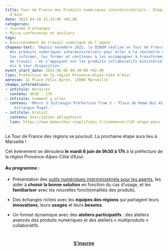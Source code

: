 ```yaml
---
title: Tour de France des Produits numériques interministériels - Étape Provence-Alpes-Côte
  d’Azur
date: 2023-04-18 15:23:00 +02:00
categories:
- Journée d'échanges
- Micro-conférences et ateliers
tags:
- Environnement de travail numérique de l'agent
chapeau-text: 'Depuis novembre 2022, la DINUM réalise un Tour de France des régions
  des produits numériques interministériels pour aller à la rencontre des agents :
  les informer, les former et continuer à les accompagner à transformer les méthodes
  de travail - en s’appuyant sur les produits collaboratifs ministériels et interministériels
  mis à leur disposition.'
event_start_date: 2023-06-06 09:30:00 +02:00
lieu: Préfecture de la région Provence-Alpes-Côte d’Azur
adresse: 32 Place Félix Baret, 13006 Marseille
champs_informations:
- intitule: Horaires
  contenu: 9h30 - 17h
- intitule: Comment y aller
  contenu: 'Métro ① Estrangin Préfecture Tram 3 : Place de Rome Bus 41, 54, 81, arrêt
    Estrangin Puget.'
- intitule: Gratuit
  contenu: Inscription obligatoire
  lien: https://www.demarches-simplifiees.fr/commencer/tdf-etape-paca
---
```


Le Tour de France des régions se poursuit. La prochaine étape aura lieu à Marseille !

Cet évènement se déroulera **le mardi 6 juin de 9h30 à 17h** à la préfecture de la région Provence-Alpes-Côte d’Azur.

#### Au programme :

* Présentation des [outils numériques interministériels pour les agents](https://www.numerique.gouv.fr/outils-agents/), les aider à **choisir la bonne solution** en fonction du cas d’usage, et les **familiariser** avec les nouvelles fonctionnalités des produits.

* Des échanges riches avec les **équipes des régions** qui partagent leurs **innovations**, leurs **usages** et leurs **besoins**.

* Un format dynamique avec des **ateliers participatifs** : des ateliers avancés des produits numériques et des ateliers « multiproduits » collaboratifs.

<div align="center" style="margin-bottom: 15px; margin-top: 40px"><a href="https://www.demarches-simplifiees.fr/commencer/tdf-etape-paca" class="button" title="S'inscrire - Lien externe"><b>S'inscrire</b></a></div>